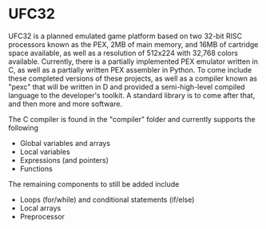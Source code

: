 # UFC32
UFC32 is a planned emulated game platform based on two 32-bit RISC processors known as the PEX, 2MB of main memory, and 16MB of cartridge space available, as well as a resolution of 512x224 with 32,768 colors available. Currently, there is a partially implemented PEX emulator written in C, as well as a partially written PEX assembler in Python. To come include these completed versions of these projects, as well as a compiler known as "pexc" that will be written in D and provided a semi-high-level compiled language to the developer's toolkit. A standard library is to come after that, and then more and more software.

The C compiler is found in the "compiler" folder and currently supports the following
- Global variables and arrays
- Local variables
- Expressions (and pointers)
- Functions

The remaining components to still be added include
- Loops (for/while) and conditional statements (if/else)
- Local arrays
- Preprocessor
